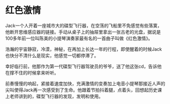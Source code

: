 # 红色激情

Jack一个人开着一座城市大的碟型飞行器，在空荡的飞船里不免感觉有些落寞，他断开思维感应器的链接。手动从桌子上的抽屉里拿出一张古老的光盘，据说是100多年前一位叫陈美的小提琴演奏家最有名的一首曲子叫做《红色激情》。

浩瀚的宇宙静寂，冷漠，神秘，在再加上长达一年的行程，即使醒着的时候Jack也快分不清什么是现实，他感觉一切都停滞了。

幸好临行前，他那作为第一代碟型飞行器驾驶员的爷爷，送了他这张cd，告诉他在撑不住的时候拿来听听。

前奏慢慢的响起，紧接着速度加快，充满激情的变奏加上电音小提琴那接近人声的尖叫使得Jack再一次感受到了生命。他跟着节拍抖着腿，点着头，回想起历史课上老师讲到的，碟型飞行器的发现，发明和使用。


